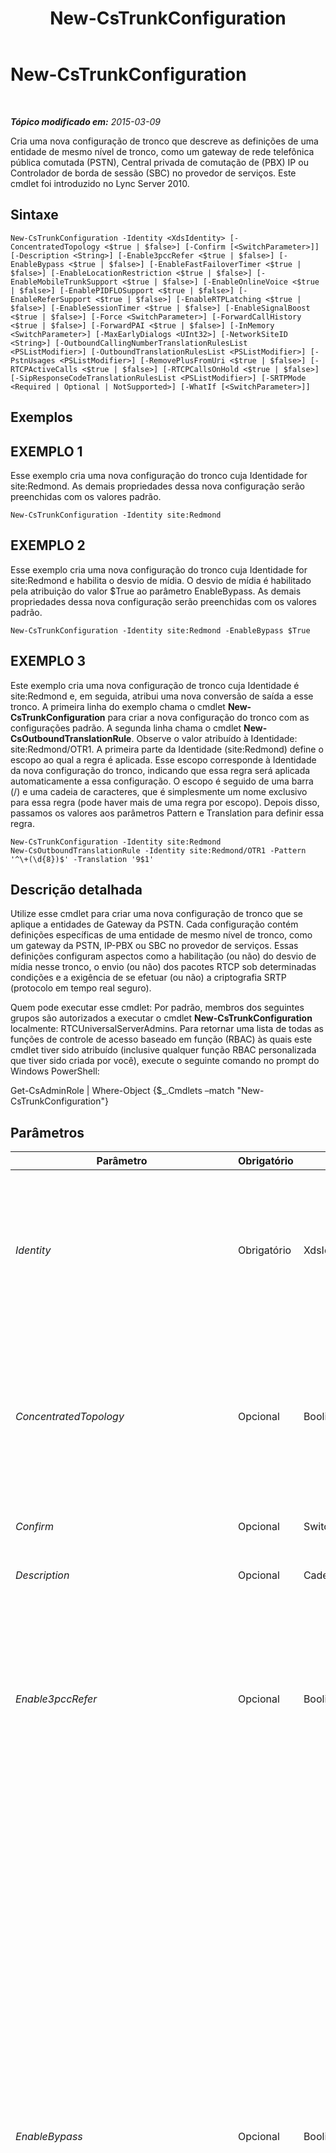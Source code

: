 ﻿---
title: New-CsTrunkConfiguration
TOCTitle: New-CsTrunkConfiguration
ms:assetid: f3958f86-3313-4929-9f9d-f796a2669aea
ms:mtpsurl: https://technet.microsoft.com/pt-br/library/Gg413021(v=OCS.15)
ms:contentKeyID: 49308600
ms.date: 05/19/2016
mtps_version: v=OCS.15
ms.translationtype: HT
---

# New-CsTrunkConfiguration

 

_**Tópico modificado em:** 2015-03-09_

Cria uma nova configuração de tronco que descreve as definições de uma entidade de mesmo nível de tronco, como um gateway de rede telefônica pública comutada (PSTN), Central privada de comutação de (PBX) IP ou Controlador de borda de sessão (SBC) no provedor de serviços. Este cmdlet foi introduzido no Lync Server 2010.

## Sintaxe

    New-CsTrunkConfiguration -Identity <XdsIdentity> [-ConcentratedTopology <$true | $false>] [-Confirm [<SwitchParameter>]] [-Description <String>] [-Enable3pccRefer <$true | $false>] [-EnableBypass <$true | $false>] [-EnableFastFailoverTimer <$true | $false>] [-EnableLocationRestriction <$true | $false>] [-EnableMobileTrunkSupport <$true | $false>] [-EnableOnlineVoice <$true | $false>] [-EnablePIDFLOSupport <$true | $false>] [-EnableReferSupport <$true | $false>] [-EnableRTPLatching <$true | $false>] [-EnableSessionTimer <$true | $false>] [-EnableSignalBoost <$true | $false>] [-Force <SwitchParameter>] [-ForwardCallHistory <$true | $false>] [-ForwardPAI <$true | $false>] [-InMemory <SwitchParameter>] [-MaxEarlyDialogs <UInt32>] [-NetworkSiteID <String>] [-OutboundCallingNumberTranslationRulesList <PSListModifier>] [-OutboundTranslationRulesList <PSListModifier>] [-PstnUsages <PSListModifier>] [-RemovePlusFromUri <$true | $false>] [-RTCPActiveCalls <$true | $false>] [-RTCPCallsOnHold <$true | $false>] [-SipResponseCodeTranslationRulesList <PSListModifier>] [-SRTPMode <Required | Optional | NotSupported>] [-WhatIf [<SwitchParameter>]]

## Exemplos

## EXEMPLO 1

Esse exemplo cria uma nova configuração do tronco cuja Identidade for site:Redmond. As demais propriedades dessa nova configuração serão preenchidas com os valores padrão.

    New-CsTrunkConfiguration -Identity site:Redmond

## EXEMPLO 2

Esse exemplo cria uma nova configuração do tronco cuja Identidade for site:Redmond e habilita o desvio de mídia. O desvio de mídia é habilitado pela atribuição do valor $True ao parâmetro EnableBypass. As demais propriedades dessa nova configuração serão preenchidas com os valores padrão.

    New-CsTrunkConfiguration -Identity site:Redmond -EnableBypass $True

## EXEMPLO 3

Este exemplo cria uma nova configuração de tronco cuja Identidade é site:Redmond e, em seguida, atribui uma nova conversão de saída a esse tronco. A primeira linha do exemplo chama o cmdlet **New-CsTrunkConfiguration** para criar a nova configuração do tronco com as configurações padrão. A segunda linha chama o cmdlet **New-CsOutboundTranslationRule**. Observe o valor atribuído à Identidade: site:Redmond/OTR1. A primeira parte da Identidade (site:Redmond) define o escopo ao qual a regra é aplicada. Esse escopo corresponde à Identidade da nova configuração do tronco, indicando que essa regra será aplicada automaticamente a essa configuração. O escopo é seguido de uma barra (/) e uma cadeia de caracteres, que é simplesmente um nome exclusivo para essa regra (pode haver mais de uma regra por escopo). Depois disso, passamos os valores aos parâmetros Pattern e Translation para definir essa regra.

    New-CsTrunkConfiguration -Identity site:Redmond
    New-CsOutboundTranslationRule -Identity site:Redmond/OTR1 -Pattern '^\+(\d{8})$' -Translation '9$1'

## Descrição detalhada

Utilize esse cmdlet para criar uma nova configuração de tronco que se aplique a entidades de Gateway da PSTN. Cada configuração contém definições específicas de uma entidade de mesmo nível de tronco, como um gateway da PSTN, IP-PBX ou SBC no provedor de serviços. Essas definições configuram aspectos como a habilitação (ou não) do desvio de mídia nesse tronco, o envio (ou não) dos pacotes RTCP sob determinadas condições e a exigência de se efetuar (ou não) a criptografia SRTP (protocolo em tempo real seguro).

Quem pode executar esse cmdlet: Por padrão, membros dos seguintes grupos são autorizados a executar o cmdlet **New-CsTrunkConfiguration** localmente: RTCUniversalServerAdmins. Para retornar uma lista de todas as funções de controle de acesso baseado em função (RBAC) às quais este cmdlet tiver sido atribuído (inclusive qualquer função RBAC personalizada que tiver sido criada por você), execute o seguinte comando no prompt do Windows PowerShell:

Get-CsAdminRole | Where-Object {$\_.Cmdlets –match "New-CsTrunkConfiguration"}

## Parâmetros


<table>
<colgroup>
<col style="width: 25%" />
<col style="width: 25%" />
<col style="width: 25%" />
<col style="width: 25%" />
</colgroup>
<thead>
<tr class="header">
<th>Parâmetro</th>
<th>Obrigatório</th>
<th>Digite</th>
<th>Descrição</th>
</tr>
</thead>
<tbody>
<tr class="odd">
<td><p><em>Identity</em></p></td>
<td><p>Obrigatório</p></td>
<td><p>XdsIdentity</p></td>
<td><p>Um identificador exclusivo que inclui o escopo da configuração de troncos. As configurações de tronco podem ser criadas no escopo de site ou de serviço, no caso de um serviço de gateway da PSTN. (por padrão, já existe uma configuração global, que não pode ser removida ou recriada). Por exemplo, site:Redmond (no escopo de site) ou PstnGateway:Redmond.litwareinc.com (no escopo de serviço).</p></td>
</tr>
<tr class="even">
<td><p><em>ConcentratedTopology</em></p></td>
<td><p>Opcional</p></td>
<td><p>Booliano</p></td>
<td><p>O valor desse parâmetro determina se há um ponto de terminação de mídia conhecido. (Um exemplo de ponto de terminação de mídia conhecido seria um Gateway da PSTN, no qual a terminação de mídia possui o mesmo IP que a terminação de sinalização). Defina esse valor como False, se o tronco não possuir um ponto de terminação de mídia conhecido.</p>
<p>Padrão: True</p></td>
</tr>
<tr class="odd">
<td><p><em>Confirm</em></p></td>
<td><p>Opcional</p></td>
<td><p>SwitchParameter</p></td>
<td><p>Solicita confirmação antes da execução do comando.</p></td>
</tr>
<tr class="even">
<td><p><em>Description</em></p></td>
<td><p>Opcional</p></td>
<td><p>Cadeia de caracteres</p></td>
<td><p>Uma cadeia de caracteres que descreve o propósito da configuração de tronco.</p></td>
</tr>
<tr class="odd">
<td><p><em>Enable3pccRefer</em></p></td>
<td><p>Opcional</p></td>
<td><p>Booliano</p></td>
<td><p>Indica se o protocolo 3pcc pode ser usado para permitir chamadas transferidas a fim de ignorar o site hospedado. 3pcc também é conhecido como &quot;controle de terceiros&quot; e ocorre quando um terceiro é usado para conectar um par de chamadores (por exemplo, um operador fazendo uma chamada da pessoa A para a pessoa B). O método REFER é um método SIP padrão que indica se o destinatário deve entrar em contato com um terceiro usando informações fornecidas pelo remetente. O valor padrão é False ($False).</p></td>
</tr>
<tr class="even">
<td><p><em>EnableBypass</em></p></td>
<td><p>Opcional</p></td>
<td><p>Booliano</p></td>
<td><p>O valor desse parâmetro determina se o desvio de mídia está habilitado nesse tronco. Defina este valor como True, para habilitar o desvio. Observe que, para que o desvio de mídia funcione corretamente, é necessário que determinadas capacidades sejam suportadas pelos gateways da PSTN, SBCs e PBXs, incluindo:</p>
<p>- a capacidade de receber respostas bifurcadas a um Convite.</p>
<p>- É necessário que os clientes do Lync Server e o ponto de terminação de mídia sejam capazes de se comunicarem diretamente, sem precisar passar por um Servidor de Mediação.</p>
<p>- a sub-rede do gateway deve ser definida como estando no mesmo site que a sub-rede do cliente ou, se estiver em um site diferente, os sites não devem ser separados por links WAN com largura de banda limitada.</p>
<p>O desvio de mídia pode ser habilitado apenas sob as seguintes circunstâncias:</p>
<p>- o parâmetro ConcentratedTopology está definido como True</p>
<p>- o parâmetro EnableReferSupport está definido como False, e RTCPActiveCalls e RTCPCallsOnHold estão definidos como False, ou EnableReferSupport está definido como True</p>
<p>Observe que se EnableBypass for True e EnableReferSupport for False, as chamadas de desvio que serão subsequentemente transferidas tornar-se-ão de não-desvio.</p>
<p>Para que o desvio de mídia funcione em um determinado tronco, é necessário que ele esteja habilitado globalmente, assim como para o tronco em questão. Use o cmdlet <strong>New-CsNetworkMediaBypassConfiguration</strong> para habilitar o desvio de mídia globalmente.</p>
<p>Padrão: False</p></td>
</tr>
<tr class="odd">
<td><p><em>EnableFastFailoverTimer</em></p></td>
<td><p>Opcional</p></td>
<td><p>Booliano</p></td>
<td><p>Quando definido como Verdadeiro, as chamadas de saída que não forem respondidas pelo gateway dentro de 10 segundos serão roteadas ao próximo tronco disponível. Caso não haja troncos adicionais, então a chamada será ignorada automaticamente. Em uma organization com respostas lentas de redes e gateway, isso poderia resultar em chamadas sendo ignoradas sem precisar.</p>
<p>O valor padrão é True.</p></td>
</tr>
<tr class="even">
<td><p><em>EnableLocationRestriction</em></p></td>
<td><p>Opcional</p></td>
<td><p>Booliano</p></td>
<td><p>Quando definido como True, o roteamento de voz baseado em local será habilitado para as chamadas que passam pelos troncos SIP gerenciados pela coleção especificada de definições de configuração de tronco SIP. Com o roteamento de voz baseado em local, os locais do usuário que faz a chamada e do que a recebe são levados em consideração quando as chamadas são roteadas. Se esta propriedade estiver definida como True (o valor padrão é False), você deverá definir também a propriedade NetworkSiteId.</p>
<p>Este parâmetro foi introduzido na versão de fevereiro de 2013 do Lync Server 2013.</p></td>
</tr>
<tr class="odd">
<td><p><em>EnableMobileTrunkSupport</em></p></td>
<td><p>Opcional</p></td>
<td><p>Booliano</p></td>
<td><p>Define se o provedor de serviços é uma operadora de telefonia celular.</p>
<p>Padrão: False</p></td>
</tr>
<tr class="even">
<td><p><em>EnableOnlineVoice</em></p></td>
<td><p>Opcional</p></td>
<td><p>Booliano</p></td>
<td><p>Indica se os troncos SIP suportam voz online. Com a voz online, os usuários têm uma conta do Lync Server local, mas suas caixas postais são hospedadas pelo Office 365. O valor padrão é False ($False).</p></td>
</tr>
<tr class="odd">
<td><p><em>EnablePIDFLOSupport</em></p></td>
<td><p>Opcional</p></td>
<td><p>Booliano</p></td>
<td><p>Define se o roteamento ou não de chamadas de emergência será efetuado com o objeto Local de formato de dados de informação de presença (PIDF-LO) no gateway definido. Defina esse parâmetro como True, se as chamadas de emergência tiverem de ser roteadas para um provedor de serviços de emergência certificado. (o local será transmitido com a chamada).</p>
<p>Padrão: False</p></td>
</tr>
<tr class="even">
<td><p><em>EnableReferSupport</em></p></td>
<td><p>Opcional</p></td>
<td><p>Booliano</p></td>
<td><p>Define se esse tronco apoia o recebimento de solicitações de Referência vindas do Servidor de Mediação.</p>
<p>O desvio de mídia pode ser habilitado apenas sob as seguintes circunstâncias:</p>
<p>- o parâmetro ConcentratedTopology está definido como True</p>
<p>- o parâmetro EnableReferSupport está definido como False, e RTCPActiveCalls e RTCPCallsOnHold estão definidos como False, ou EnableReferSupport está definido como True</p>
<p>Observe que se EnableBypass for True e EnableReferSupport for False, as chamadas de desvio que serão subsequentemente transferidas tornar-se-ão de não-desvio.</p>
<p>Padrão: True</p></td>
</tr>
<tr class="odd">
<td><p><em>EnableRTPLatching</em></p></td>
<td><p>Opcional</p></td>
<td><p>Booliano</p></td>
<td><p>Indica se os troncos SIP suportam travamento de RTP. O travamento de RTP é uma tecnologia que permite a conectividade RTP/RTCP por meio de um dispositivo NAT (conversor de endereço de rede) ou firewall. O valor padrão é False ($False).</p></td>
</tr>
<tr class="even">
<td><p><em>EnableSessionTimer</em></p></td>
<td><p>Opcional</p></td>
<td><p>Booliano</p></td>
<td><p>Especifica se o cronômetro da sessão estará habilitado. Os cronômetros de sessão são utilizados para determinar se uma determinada sessão ainda está ativa.</p>
<p>Observe que, mesmo se esse parâmetro for definido como False, os cronômetros de sessão poderão ser aplicáveis, caso a conexão remota possua um cronômetro de sessão habilitado. Nesse caso, o Servidor de Mediação responderá a testes do cronômetro de sessão da entidade remota.</p>
<p>Padrão: False</p></td>
</tr>
<tr class="odd">
<td><p><em>EnableSignalBoost</em></p></td>
<td><p>Opcional</p></td>
<td><p>Booliano</p></td>
<td><p>Quando esse parâmetro for definido como True, o gateway PSTN, IP-PBX ou SBC do provedor de serviço aumentará o volume do áudio nos fluxos de voz que forem enviados aos clientes da Servidor de Mediação ou Lync Server. Se esse valor for definido como False, o áudio será aumentado na Servidor de Mediação (nas chamadas de não-desvio) ou em clientes Lync Server (nas chamadas de desvio).</p>
<p>Padrão: False</p></td>
</tr>
<tr class="even">
<td><p><em>Force</em></p></td>
<td><p>Opcional</p></td>
<td><p>SwitchParameter</p></td>
<td><p>Suprime qualquer aviso de confirmação que, de outra maneira, seria exibido antes de se realizar as alterações.</p></td>
</tr>
<tr class="odd">
<td><p><em>ForwardCallHistory</em></p></td>
<td><p>Opcional</p></td>
<td><p>Booliano</p></td>
<td><p>Indica se as informações do histórico de chamada serão encaminhadas por meio do tronco. O valor padrão é False ($False).</p></td>
</tr>
<tr class="even">
<td><p><em>ForwardPAI</em></p></td>
<td><p>Opcional</p></td>
<td><p>Booliano</p></td>
<td><p>Indica se o cabeçalho P-Asserted-Identity (PAI) será encaminhado junto com a chamada. O cabeçalho PAI fornece uma forma de verificar a identidade do chamador. O valor padrão é False ($False).</p></td>
</tr>
<tr class="odd">
<td><p><em>InMemory</em></p></td>
<td><p>Opcional</p></td>
<td><p>SwitchParameter</p></td>
<td><p>Cria uma referência de objeto, sem na verdade executar o objeto como uma alteração permanente. Se a saída deste cmdlet for atribuída, chamando-o com este parâmetro a uma variável, você poderá realizar alterações às propriedades da referência do objeto e executar estas alterações, chamando-se o cmdlet coincidente Set- deste cmdlet.</p></td>
</tr>
<tr class="even">
<td><p><em>MaxEarlyDialogs</em></p></td>
<td><p>Opcional</p></td>
<td><p>UInt32</p></td>
<td><p>O número máximo de respostas bifurcadas que um Gateway PSTN, IP-PBX ou SBC no provedor de serviços pode receber a um convite que ele enviou à Servidor de Mediação.</p>
<p>Padrão: 20</p></td>
</tr>
<tr class="odd">
<td><p><em>NetworkSiteID</em></p></td>
<td><p>Opcional</p></td>
<td><p>Cadeia de caracteres</p></td>
<td><p>ID do site da rede associado à nova coleção de definições de configuração de tronco. Se a propriedade EnableLocationRestriction estiver definida como True, o roteamento de voz baseado em local através desse tronco será gerenciado usando as definições configuradas para o site especificado. IDs de site da rede podem ser recuperados usando este comando:</p>
<p>Get-CsNetworkSite | Select NetworkSiteID</p>
<p>Este parâmetro foi introduzido na versão de fevereiro de 2013 do Lync Server 2013.</p></td>
</tr>
<tr class="even">
<td><p><em>OutboundCallingNumberTranslationRulesList</em></p></td>
<td><p>Opcional</p></td>
<td><p>PSListModifier</p></td>
<td><p>Conjunto de regras de conversão de número de chamada de saída atribuídas ao tronco. É possível recuperar informações sobre as regras disponíveis executando esse comando:</p>
<p>Get-CsOutboundCallingNumberTranslationRule</p></td>
</tr>
<tr class="odd">
<td><p><em>OutboundTranslationRulesList</em></p></td>
<td><p>Opcional</p></td>
<td><p>PSListModifier</p></td>
<td><p>Uma coleção de regras de conversão de números de telefone que se aplicam a chamadas gerenciadas pelo Roteamento de Saída (chamadas roteadas para destinos de PBX ou PSTN).</p>
<p>Embora esta lista e essas regras possam ser criadas diretamente com este cmdlet, é recomendável se criar as regras de conversão de saída com o cmdlet <strong>New-CsOutboundTranslationRule</strong>, que criará a regra e a atribuirá à configuração de tronco com o escopo correspondente.</p></td>
</tr>
<tr class="even">
<td><p><em>PstnUsages</em></p></td>
<td><p>Opcional</p></td>
<td><p>PSListModifier</p></td>
<td><p>Conjunto de usos PSTN atribuídos ao tronco. É possível recuperar informações sobre os usos disponíveis executando esse comando:</p>
<p>Get-CsPstnUsage</p></td>
</tr>
<tr class="odd">
<td><p><em>RemovePlusFromUri</em></p></td>
<td><p>Opcional</p></td>
<td><p>Booliano</p></td>
<td><p>A definição deste parâmetro como True fará o Servidor de Mediação remover os sinais de adição (+) dos Identificadores de recursos uniformes (URIs) antes de enviá-los ao provedor de serviços.</p>
<p>Padrão: False</p></td>
</tr>
<tr class="even">
<td><p><em>RTCPActiveCalls</em></p></td>
<td><p>Opcional</p></td>
<td><p>Booliano</p></td>
<td><p>Esse parâmetro determina se, nas chamadas ativas, os pacotes RTCP serão enviados do gateway da PSTN, IP-PBX ou SBC no provedor de serviços. Nesse contexto, uma chamada ativa é uma chamada na qual a mídia pode partir em pelo menos uma direção. Se RTCPActiveCalls for definido como True, o cliente Servidor de Mediação ou Lync Server poderá terminar uma chamada, caso ela não receba pacotes RTCP por um período superior a 30 segundos.</p>
<p>Observe que a desabilitação das verificações para mídia RTCP recebida em chamadas ativas nos elementos do Lync Server removerá uma salvaguarda importante para a detecção de pontos perdidos e só deve ser feita se houver necessidade.</p>
<p>Padrão: True</p></td>
</tr>
<tr class="odd">
<td><p><em>RTCPCallsOnHold</em></p></td>
<td><p>Opcional</p></td>
<td><p>Booliano</p></td>
<td><p>Esse parâmetro determina se os pacotes RTCP de chamadas que foram colocadas em espera continuarão a ser enviados no tronco e nenhum pacote de mídia deverá passar nas duas direções. Se Música em espera estiver habilitado no cliente Lync Server ou no tronco, a chamada será considerada ativa e essa propriedade será ignorada. Nessas circunstâncias, utilize o cmdlet RTCPActiveCalls.</p>
<p>Observe que a desabilitação das verificações para mídia RTCP recebida em chamadas ativas nos elementos do Lync Server removerá uma salvaguarda importante para a detecção de pontos perdidos e só deve ser feita se houver necessidade.</p>
<p>Padrão: True</p></td>
</tr>
<tr class="even">
<td><p><em>SipResponseCodeTranslationRulesList</em></p></td>
<td><p>Opcional</p></td>
<td><p>PSListModifier</p></td>
<td><p>Uma lista de regras de conversão do código de resposta de SIP que se aplicam aos códigos de resposta recebidos de um gateway da PSTN, IP-PBX ou SBC no provedor de serviços. Essas regras permitem que o administrador mapeie os códigos de resposta de SIP, com valores entre 400 e 699 e recebidos através de um tronco, com novos valores, mais consistentes com Lync Server.</p>
<p>É possível criar essa lista e as regras correspondentes diretamente com esse cmdlet. No entanto, é recomendável criar as regras de conversão do código de resposta de SIP chamando-se o cmdlet <strong>New-CsSipResponseCodeTranslationRule</strong>. Esse cmdlet criará a regra e a atribuirá à configuração do tronco que apresentar o escopo correspondente.</p></td>
</tr>
<tr class="odd">
<td><p><em>SRTPMode</em></p></td>
<td><p>Opcional</p></td>
<td><p>SRTPMode</p></td>
<td><p>O valor desse parâmetro determina o nível do suporte a SRTP para proteger o tráfego de mídia entre o Servidor de Mediação e o gateway da PSTN, IP-PBX ou SBC no provedor de serviços. Nos casos de desvio de mídia, este valor deve ser compatível com a configuração EncryptionLevel da configuração de mídia. A configuração de mídia é definida utilizando os cmdlets <strong>New-CsMediaConfiguration</strong> e <strong>Set-CsMediaConfiguration</strong>.</p>
<p>Valores válidos:</p>
<p>- Required: Deve se utilizar a criptografia SRTP.</p>
<p>- Optional: O SRTP será utilizado se o gateway lhe fornecer apoio.</p>
<p>- NotSupported: Não há apoio à criptografia SRTP e, portanto, ela não será utilizada.</p>
<p>Observação: SRTPMode é utilizado apenas se o gateway estiver configurado para usar a Segurança de camada de transporte (TLS). Se o gateway estiver configurado com o Protocolo de controle de transmissão (TCP) como transporte, SRTPMode será internamente definido como NotSupported.</p>
<p>Padrão: Obrigatório</p></td>
</tr>
<tr class="even">
<td><p><em>WhatIf</em></p></td>
<td><p>Opcional</p></td>
<td><p>System.Management.Automation.SwitchParameter</p></td>
<td><p>Descreve o que aconteceria se o comando fosse executado sem ser executado de fato.</p></td>
</tr>
</tbody>
</table>


## Tipos de entrada

Nenhuma.

## Tipos de retorno

Cria um objeto do tipo Microsoft.Rtc.Management.WritableConfig.Settings.TrunkConfiguration.TrunkConfiguration.

## Consulte Também

#### Outros Recursos

[Remove-CsTrunkConfiguration](remove-cstrunkconfiguration.md)  
[Set-CsTrunkConfiguration](set-cstrunkconfiguration.md)  
[Get-CsTrunkConfiguration](get-cstrunkconfiguration.md)  
[Test-CsTrunkConfiguration](test-cstrunkconfiguration.md)  
[New-CsOutboundTranslationRule](new-csoutboundtranslationrule.md)

